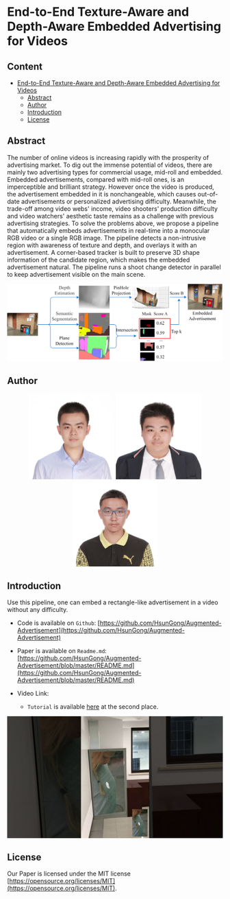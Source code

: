 # End-to-End Texture-Aware and Depth-Aware Embedded Advertising for Videos

## Content

   * [End-to-End Texture-Aware and Depth-Aware Embedded Advertising for Videos](#end-to-end-texture-aware-and-depth-aware-embedded-advertising-for-videos)
      * [Abstract](#abstract)
      * [Author](#author)
      * [Introduction](#introduction)
      * [License](#license)

## Abstract

The number of online videos is increasing rapidly with the prosperity of advertising market. To dig out the immense potential of videos, there are mainly two advertising types for commercial usage, mid-roll and embedded.  Embedded advertisements, compared with mid-roll ones, is an imperceptible and brilliant strategy. However once the video is produced, the advertisement embedded in it is nonchangeable, which causes out-of-date advertisements or personalized advertising difficulty. Meanwhile, the trade-off among video webs' income, video shooters' production difficulty and video watchers' aesthetic taste remains as a challenge with previous advertising strategies. To solve the problems above, we propose a pipeline that automatically embeds advertisements in real-time into a monocular RGB video or a single RGB image. The pipeline detects a non-intrusive region with awareness of texture and depth, and overlays it with an advertisement. A corner-based tracker is built to preserve 3D shape information of the candidate region, which makes the embedded advertisement natural. The pipeline runs a shoot change detector in parallel to keep advertisement visible on the main scene.

![pipeline1](pipeline1.png)


## Author

<center class="half">
<img src='gongxun.jfif' width="200" alt="Xun Gong" /> <img src='lijiasen.jfif' width="200" alt="Xun Gong" />  <img src='liboning.jfif' width="200" alt="Xun Gong" />
</center>


## Introduction

Use this pipeline, one can embed a rectangle-like advertisement in a video without any difficulty.

- Code is available on `Github`: [https://github.com/HsunGong/Augmented-Advertisement](https://github.com/HsunGong/Augmented-Advertisement)

- Paper is available on `Readme.md`: [https://github.com/HsunGong/Augmented-Advertisement/blob/master/README.md](https://github.com/HsunGong/Augmented-Advertisement/blob/master/README.md)

- Video Link:
   <!-- - `Demo` is available [here](https://www.youtube.com/watch?v=6h5ptSp3lbY) at youtube.com. -->
    - `Tutorial` is available [here](https://www.youtube.com/watch?v=RagE-eV5iO8&list=PLcleohtP1n1Pujtad0cFID9vqCIYX0edf&index=3&t=0s) at the second place.

<a href="https://www.youtube.com/watch?v=RagE-eV5iO8&list=PLcleohtP1n1Pujtad0cFID9vqCIYX0edf&index=3&t=0s"><img src='maxresdefault.jpg' alt="Xun Gong" /></a>

## License

Our Paper is licensed under the MIT license [https://opensource.org/licenses/MIT](https://opensource.org/licenses/MIT).

